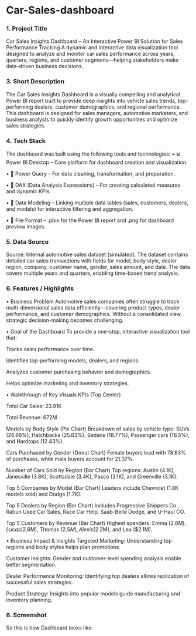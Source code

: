 # Car-Sales-dashboard
### 1. Project Title
Car Sales Insights Dashboard – An Interactive Power BI Solution for Sales Performance Tracking
A dynamic and interactive data visualization tool designed to analyze and monitor car sales performance across years, quarters, regions, and customer segments—helping stakeholders make data-driven business decisions.

### 3. Short Description
The Car Sales Insights Dashboard is a visually compelling and analytical Power BI report built to provide deep insights into vehicle sales trends, top-performing dealers, customer demographics, and regional performance. This dashboard is designed for sales managers, automotive marketers, and business analysts to quickly identify growth opportunities and optimize sales strategies.

### 4. Tech Stack
The dashboard was built using the following tools and technologies:
• 📊 Power BI Desktop – Core platform for dashboard creation and visualization.

• 📂 Power Query – For data cleaning, transformation, and preparation.

• 🧠 DAX (Data Analysis Expressions) – For creating calculated measures and dynamic KPIs.

• 📝 Data Modeling – Linking multiple data tables (sales, customers, dealers, and models) for interactive filtering and aggregation.

• 📁 File Format – .pbix for the Power BI report and .png for dashboard preview images.

### 5. Data Source
Source: Internal automotive sales dataset (simulated).
The dataset contains detailed car sales transactions with fields for model, body style, dealer region, company, customer name, gender, sales amount, and date. The data covers multiple years and quarters, enabling time-based trend analysis.

### 6. Features / Highlights
• Business Problem
Automotive sales companies often struggle to track multi-dimensional sales data efficiently—covering product types, dealer performance, and customer demographics. Without a consolidated view, strategic decision-making becomes challenging.

• Goal of the Dashboard
To provide a one-stop, interactive visualization tool that:

Tracks sales performance over time.

Identifies top-performing models, dealers, and regions.

Analyzes customer purchasing behavior and demographics.

Helps optimize marketing and inventory strategies.

• Walkthrough of Key Visuals
KPIs (Top Center)

Total Car Sales: 23.91K

Total Revenue: 672M

Models by Body Style (Pie Chart)
Breakdown of sales by vehicle type: SUVs (26.66%), Hatchbacks (25.63%), Sedans (18.77%), Passenger cars (16.5%), and Hardtops (12.43%).

Cars Purchased by Gender (Donut Chart)
Female buyers lead with 78.63% of purchases, while male buyers account for 21.37%.

Number of Cars Sold by Region (Bar Chart)
Top regions: Austin (4.1K), Janesville (3.8K), Scottsdale (3.4K), Pasco (3.1K), and Greenville (3.1K).

Top 5 Companies by Model (Bar Chart)
Leaders include Chevrolet (1.8K models sold) and Dodge (1.7K).

Top 5 Dealers by Region (Bar Chart)
Includes Progressive Shippers Co., Rabun Used Car Sales, Race Car Help, Saab-Belle Dodge, and U-Haul CO.

Top 5 Customers by Revenue (Bar Chart)
Highest spenders: Emma ($2.8M), Lucas ($2.6M), Thomas ($2.5M), Alexis ($2.2M), and Lea ($2.1M).

• Business Impact & Insights
Targeted Marketing: Understanding top regions and body styles helps plan promotions.

Customer Insights: Gender and customer-level spending analysis enable better segmentation.

Dealer Performance Monitoring: Identifying top dealers allows replication of successful sales strategies.

Product Strategy: Insights into popular models guide manufacturing and inventory planning.

### 6. Screenshot
So this is how Dashboard looks like: 
